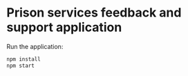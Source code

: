 # Prison services feedback and support application

Run the application:

```bash
npm install
npm start
```